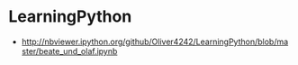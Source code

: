 # LearningPython
* http://nbviewer.ipython.org/github/Oliver4242/LearningPython/blob/master/beate_und_olaf.ipynb
